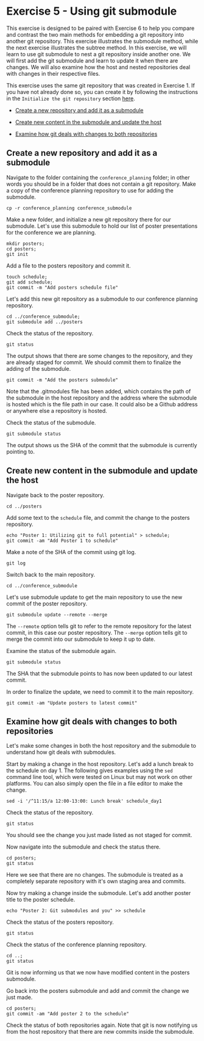 # Exercise 5 - Using git submodule

This exercise is designed to be paired with Exercise 6 to help you compare and contrast the two main methods for embedding a git repository into another git repository. This exercise illustrates the submodule method, while the next exercise illustrates the subtree method. In this exercise, we will learn to use git submodule to nest a git repository inside another one. We will first add the git submodule and learn to update it when there are changes. We will also examine how the host and nested repositories deal with changes in their respective files.
  
This exercise uses the same git repository that was created in Exercise 1. If you have not already done so, you can create it by following the instructions in the `Initialize the git repository` section [here](./Exercise_1.md). 

* [Create a new repository and add it as a submodule](#submodule)

* [Create new content in the submodule and update the host](#update)

* [Examine how git deals with changes to both repositories](#examine)

## Create a new repository and add it as a submodule <a name="submodule"></a>

Navigate to the folder containing the `conference_planning` folder; in other words you should be in a folder that does not contain a git repository. Make a copy of the conference planning repository to use for adding the submodule.

```plaintext
cp -r conference_planning conference_submodule
```

Make a new folder, and initialize a new git repository there for our submodule. Let's use this submodule to hold our list of poster presentations for the conference we are planning.

```plaintext
mkdir posters;
cd posters;
git init
```

Add a file to the posters repository and commit it.

```plaintext
touch schedule;
git add schedule;
git commit -m "Add posters schedule file"
```

Let's add this new git repository as a submodule to our conference planning repository.

```plaintext
cd ../conference_submodule;
git submodule add ../posters
```

Check the status of the repository. 

```plaintext
git status
```

The output shows that there are some changes to the repository, and they are already staged for commit. We should commit them to finalize the adding of the submodule.

```plaintext
git commit -m "Add the posters submodule"
```

Note that the .gitmodules file has been added, which contains the path of the submodule in the host repository and the address where the submodule is hosted which is the file path in our case. It could also be a Github address or anywhere else a repository is hosted.

Check the status of the submodule.

```plaintext
git submodule status
```

The output shows us the SHA of the commit that the submodule is currently pointing to.  

## Create new content in the submodule and update the host <a name="update"></a>

Navigate back to the poster repository.

```plaintext
cd ../posters
```

Add some text to the `schedule` file, and commit the change to the posters repository.

```plaintext
echo "Poster 1: Utilizing git to full potential" > schedule;
git commit -am "Add Poster 1 to schedule"
```

Make a note of the SHA of the commit using git log.

```plaintext
git log
```

Switch back to the main repository.

```plaintext
cd ../conference_submodule
```

Let's use submodule update to get the main repository to use the new commit of the poster repository.

```plaintext
git submodule update --remote --merge 
```

The `--remote` option tells git to refer to the remote repository for the latest commit, in this case our poster repository. The `--merge` option tells git to merge the commit into our submodule to keep it up to date.

Examine the status of the submodule again.

```plaintext
git submodule status 
```

The SHA that the submodule points to has now been updated to our latest commit.

In order to finalize the update, we need to commit it to the main repository.

```plaintext
git commit -am "Update posters to latest commit"
```

## Examine how git deals with changes to both repositories <a name="examine"></a>

Let's make some changes in both the host repository and the submodule to understand how git deals with submodules.  

Start by making a change in the host repository. Let's add a lunch break to the schedule on day 1. The following gives examples using the `sed` command line tool, which were tested on Linux but may not work on other platforms. You can also simply open the file in a file editor to make the change. 
 

```plaintext
sed -i '/^11:15/a 12:00-13:00: Lunch break' schedule_day1
```

Check the status of the repository.

```plaintext
git status
```

You should see the change you just made listed as not staged for commit.

Now navigate into the submodule and check the status there.

```plaintext
cd posters;
git status
```

Here we see that there are no changes. The submodule is treated as a completely separate repository with it's own staging area and commits.

Now try making a change inside the submodule. Let's add another poster title to the poster schedule.

```plaintext
echo "Poster 2: Git submodules and you" >> schedule
```

Check the status of the posters repository.

```plaintext
git status
```

Check the status of the conference planning repository.

```plaintext
cd ..;
git status
```

Git is now informing us that we now have modified content in the posters submodule.  

Go back into the posters submodule and add and commit the change we just made.

```plaintext
cd posters;
git commit -am "Add poster 2 to the schedule"
```

Check the status of both repositories again. Note that git is now notifying us from the host repository that there are new commits inside the submodule. 







